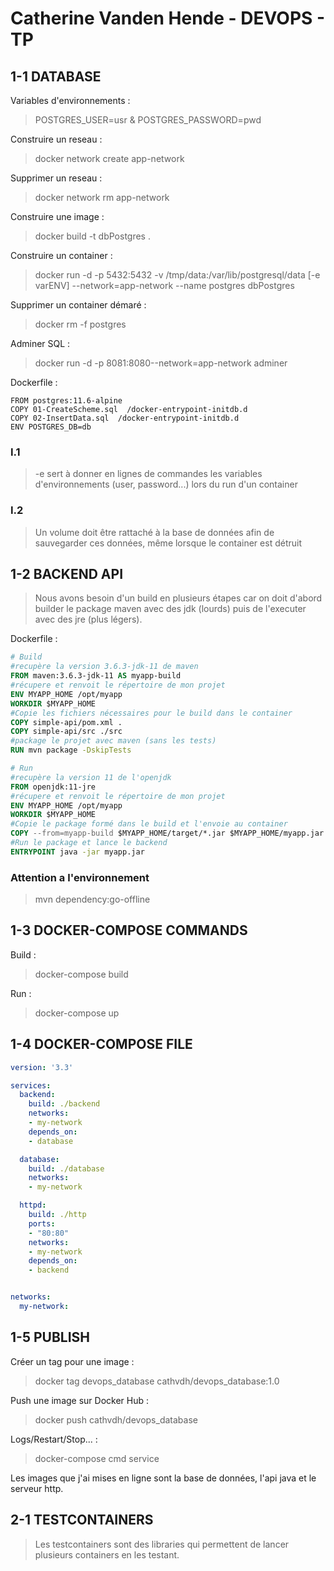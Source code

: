 # Catherine Vanden Hende - DEVOPS - TP
## 1-1 DATABASE

Variables d'environnements :
>POSTGRES_USER=usr & POSTGRES_PASSWORD=pwd

Construire un reseau : 
>docker network create app-network

Supprimer un reseau : 
>docker network rm app-network

Construire une image : 
>docker build -t dbPostgres .

Construire un container : 
>docker run -d -p 5432:5432 -v /tmp/data:/var/lib/postgresql/data [-e varENV] --network=app-network --name postgres dbPostgres

Supprimer un container démaré : 
>docker rm -f postgres

Adminer SQL : 
>docker run -d -p 8081:8080--network=app-network adminer

Dockerfile :
```docker
FROM postgres:11.6-alpine
COPY 01-CreateScheme.sql  /docker-entrypoint-initdb.d
COPY 02-InsertData.sql  /docker-entrypoint-initdb.d
ENV POSTGRES_DB=db
```

### I.1
>-e sert à donner en lignes de commandes les variables d'environnements (user, password...) lors du run d'un container

### I.2
>Un volume doit être rattaché à la base de données afin de sauvegarder ces données, même lorsque le container est détruit

## 1-2 BACKEND API

>Nous avons besoin d'un build en plusieurs étapes car on doit d'abord builder le package maven avec des jdk (lourds) puis de l'executer avec des jre (plus légers).

Dockerfile :
```dockerfile
# Build
#recupère la version 3.6.3-jdk-11 de maven
FROM maven:3.6.3-jdk-11 AS myapp-build 
#récupere et renvoit le répertoire de mon projet
ENV MYAPP_HOME /opt/myapp
WORKDIR $MYAPP_HOME
#Copie les fichiers nécessaires pour le build dans le container
COPY simple-api/pom.xml . 
COPY simple-api/src ./src
#package le projet avec maven (sans les tests)
RUN mvn package -DskipTests

# Run
#recupère la version 11 de l'openjdk
FROM openjdk:11-jre
#récupere et renvoit le répertoire de mon projet
ENV MYAPP_HOME /opt/myapp
WORKDIR $MYAPP_HOME
#Copie le package formé dans le build et l'envoie au container
COPY --from=myapp-build $MYAPP_HOME/target/*.jar $MYAPP_HOME/myapp.jar
#Run le package et lance le backend
ENTRYPOINT java -jar myapp.jar
```

### Attention a l'environnement 
>mvn dependency:go-offline 

## 1-3 DOCKER-COMPOSE COMMANDS

Build : 
>docker-compose build

Run :
>docker-compose up

## 1-4 DOCKER-COMPOSE FILE

```yml
version: '3.3'

services:
  backend:
    build: ./backend
    networks:
    - my-network
    depends_on: 
    - database

  database:
    build: ./database
    networks:
    - my-network

  httpd:
    build: ./http
    ports: 
    - "80:80"
    networks:
    - my-network
    depends_on: 
    - backend


networks:
  my-network:
```

## 1-5 PUBLISH

Créer un tag pour une image : 
>docker tag devops_database cathvdh/devops_database:1.0

Push une image sur Docker Hub :
>docker push cathvdh/devops_database

Logs/Restart/Stop... :
>docker-compose cmd service

Les images que j'ai mises en ligne sont la base de données, l'api java et le serveur http.

## 2-1 TESTCONTAINERS
>Les testcontainers sont des libraries qui permettent de lancer plusieurs containers en les testant.